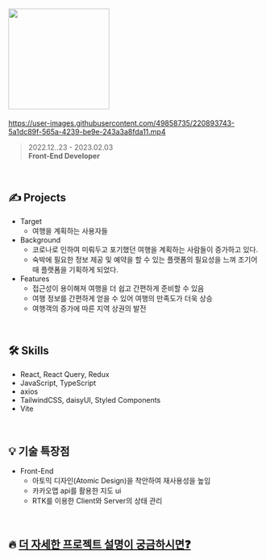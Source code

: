 # <img src="https://user-images.githubusercontent.com/49858735/220897221-43347771-e50d-4bb1-a2ba-64fb5e0a0d6d.png" alt="" width="200"/>

 https://user-images.githubusercontent.com/49858735/220893743-5a1dc89f-565a-4239-be9e-243a3a8fda11.mp4


> 2022.12..23 - 2023.02.03    
> **Front-End Developer**

<br/>

## ✍️ Projects

- Target
    - 여행을 계획하는 사용자들
- Background
    - 코로나로 인하여 미뤄두고 포기했던 여행을 계획하는 사람들이 증가하고 있다.
    - 숙박에 필요한 정보 제공 및 예약을 할 수 있는 플랫폼의 필요성을 느껴 조기어때 플랫폼을 기획하게 되었다.
- Features
    - 접근성이 용이해져 여행을 더 쉽고 간편하게 준비할 수 있음
    - 여행 정보를 간편하게 얻을 수 있어 여행의 만족도가 더욱 상승
    - 여행객의 증가에 따른 지역 상권의 발전

<br/>

## 🛠 Skills

- React, React Query, Redux
- JavaScript, TypeScript
- axios
- TailwindCSS, daisyUI, Styled Components
- Vite

<br/>

## 💡 기술 특장점

- Front-End
    - 아토믹 디자인(Atomic Design)을 착안하여 재사용성을 높임
    - 카카오맵 api를 활용한 지도 ui
    - RTK를 이용한 Client와 Server의 상태 관리

<br/>

## 🔥 [더 자세한 프로젝트 설명이 궁금하시면❓](https://dull-apogee-965.notion.site/ZOGI_O_DDAE-DEMO-DAY-bd23538b2d264957b179283dced21aed)
